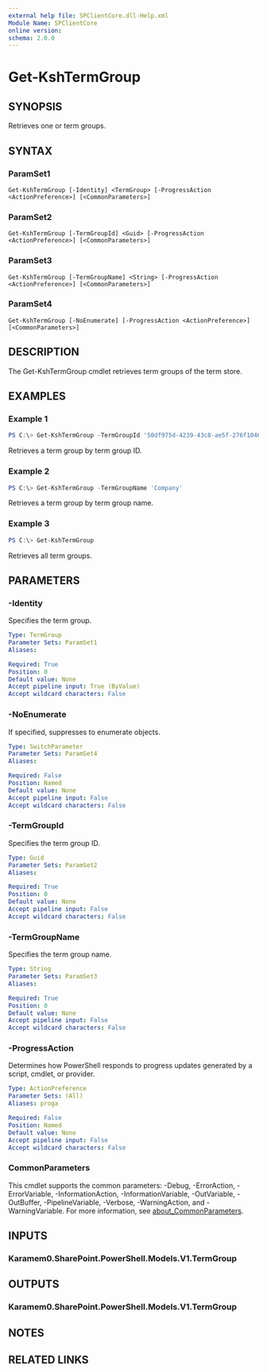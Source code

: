```yaml
---
external help file: SPClientCore.dll-Help.xml
Module Name: SPClientCore
online version:
schema: 2.0.0
---
```


# Get-KshTermGroup

## SYNOPSIS
Retrieves one or term groups.

## SYNTAX

### ParamSet1
```
Get-KshTermGroup [-Identity] <TermGroup> [-ProgressAction <ActionPreference>] [<CommonParameters>]
```

### ParamSet2
```
Get-KshTermGroup [-TermGroupId] <Guid> [-ProgressAction <ActionPreference>] [<CommonParameters>]
```

### ParamSet3
```
Get-KshTermGroup [-TermGroupName] <String> [-ProgressAction <ActionPreference>] [<CommonParameters>]
```

### ParamSet4
```
Get-KshTermGroup [-NoEnumerate] [-ProgressAction <ActionPreference>] [<CommonParameters>]
```

## DESCRIPTION
The Get-KshTermGroup cmdlet retrieves term groups of the term store.

## EXAMPLES

### Example 1
```powershell
PS C:\> Get-KshTermGroup -TermGroupId '50df975d-4239-43c8-ae5f-276f1046018a'
```

Retrieves a term group by term group ID.

### Example 2
```powershell
PS C:\> Get-KshTermGroup -TermGroupName 'Company'
```

Retrieves a term group by term group name.

### Example 3
```powershell
PS C:\> Get-KshTermGroup
```

Retrieves all term groups.

## PARAMETERS

### -Identity
Specifies the term group.

```yaml
Type: TermGroup
Parameter Sets: ParamSet1
Aliases:

Required: True
Position: 0
Default value: None
Accept pipeline input: True (ByValue)
Accept wildcard characters: False
```

### -NoEnumerate
If specified, suppresses to enumerate objects.

```yaml
Type: SwitchParameter
Parameter Sets: ParamSet4
Aliases:

Required: False
Position: Named
Default value: None
Accept pipeline input: False
Accept wildcard characters: False
```

### -TermGroupId
Specifies the term group ID.

```yaml
Type: Guid
Parameter Sets: ParamSet2
Aliases:

Required: True
Position: 0
Default value: None
Accept pipeline input: False
Accept wildcard characters: False
```

### -TermGroupName
Specifies the term group name.

```yaml
Type: String
Parameter Sets: ParamSet3
Aliases:

Required: True
Position: 0
Default value: None
Accept pipeline input: False
Accept wildcard characters: False
```

### -ProgressAction
Determines how PowerShell responds to progress updates generated by a script, cmdlet, or provider.

```yaml
Type: ActionPreference
Parameter Sets: (All)
Aliases: proga

Required: False
Position: Named
Default value: None
Accept pipeline input: False
Accept wildcard characters: False
```

### CommonParameters
This cmdlet supports the common parameters: -Debug, -ErrorAction, -ErrorVariable, -InformationAction, -InformationVariable, -OutVariable, -OutBuffer, -PipelineVariable, -Verbose, -WarningAction, and -WarningVariable. For more information, see [about_CommonParameters](http://go.microsoft.com/fwlink/?LinkID=113216).

## INPUTS

### Karamem0.SharePoint.PowerShell.Models.V1.TermGroup

## OUTPUTS

### Karamem0.SharePoint.PowerShell.Models.V1.TermGroup

## NOTES

## RELATED LINKS

